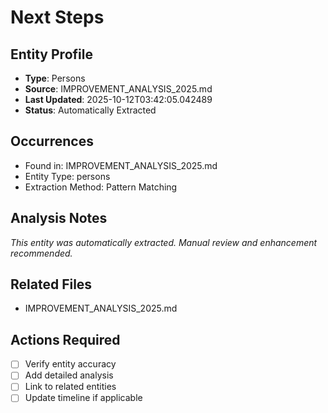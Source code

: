 # Next Steps

## Entity Profile
- **Type**: Persons
- **Source**: IMPROVEMENT_ANALYSIS_2025.md
- **Last Updated**: 2025-10-12T03:42:05.042489
- **Status**: Automatically Extracted

## Occurrences
- Found in: IMPROVEMENT_ANALYSIS_2025.md
- Entity Type: persons
- Extraction Method: Pattern Matching

## Analysis Notes
*This entity was automatically extracted. Manual review and enhancement recommended.*

## Related Files
- IMPROVEMENT_ANALYSIS_2025.md

## Actions Required
- [ ] Verify entity accuracy
- [ ] Add detailed analysis
- [ ] Link to related entities
- [ ] Update timeline if applicable
